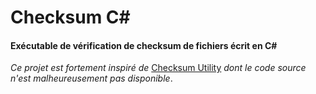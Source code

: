 # Checksum C#

#### Exécutable de vérification de checksum de fichiers écrit en C# #

*Ce projet est fortement inspiré de* [Checksum Utility](https://raylin.wordpress.com/downloads/md5-sha-1-checksum-utility/)
*dont le code source n'est  malheureusement pas disponible*.

